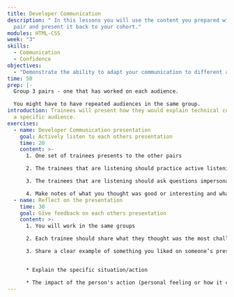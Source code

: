 ```yaml
---
title: Developer Communication
description: " In this lessons you will use the content you prepared with your
  pair and present it back to your cohort."
modules: HTML-CSS
week: "3"
skills:
  - Communication
  - Confidence
objectives:
  - "Demonstrate the ability to adapt your communication to different audiences "
time: 50
prep: |-
  Group 3 pairs - one that has worked on each audience. 

  You might have to have repeated audiences in the same group.
introduction: Trainees will present how they would explain technical concepts to
  a specific audience.
exercises:
  - name: Developer Communication presentation
    goal: Actively listen to each others presentation
    time: 20
    content: >-
      1. One set of trainees presents to the other pairs

      2. The trainees that are listening should practice active listening techniques

      3. The trainees that are listening should ask questions impersonating the audience that is being talked to (a 10 year old, a manager, a peer)

      4. Make notes of what you thought was good or interesting and what you think could be improved for the next exercise
  - name: Reflect on the presentation
    time: 30
    goal: Give feedback on each others presentation
    content: >-
      1. You will work in the same groups

      2. Each trainee should share what they thought was the most challenging in this exercise *(prep or in class)*

      3. Share a clear example of something you liked on someone’s presentation


      * Explain the specific situation/action

      * The impact of the person's action (personal feeling or how it could be interpreted)
---
```

